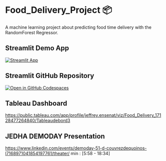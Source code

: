 # Food_Delivery_Project 📦

A machine learning project about predicting food time delivery with the RandomForest Regressor.

## Streamlit Demo App

[![Streamlit App](https://static.streamlit.io/badges/streamlit_badge_black_white.svg)](https://appappdelivery-nl9jzkxo4zurfnuqttpsbv.streamlit.app/)


## Streamlit GitHub Repository

[![Open in GitHub Codespaces](https://img.shields.io/badge/github-%23121011.svg?style=for-the-badge&logo=github&logoColor=white)](https://github.com/Lamiaeidr/Streamlitappdelivery)

## Tableau Dashboard
https://public.tableau.com/app/profile/jeffrey.ensenat/viz/Food_Delivery_17128477264840/Tableaudebord3

## JEDHA DEMODAY Presentation 
https://www.linkedin.com/events/demoday-51-d-couvrezdequoinos-l7168971041854197761/theater/
min : [5:58 - 18:34]
